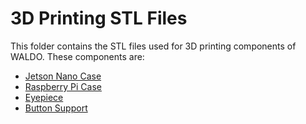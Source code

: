 3D Printing STL Files
====================

This folder contains the STL files used for 3D printing components of WALDO. These components are:

* [Jetson Nano Case](https://github.com/patrickjohncyh/ibm-waldo/tree/master/4-Hardware/3D%20Printing%20STL%20Files/Jetson%20Nano%20Case)
* [Raspberry Pi Case](https://github.com/patrickjohncyh/ibm-waldo/tree/master/4-Hardware/3D%20Printing%20STL%20Files/Raspberry%20Pi%20Case)
* [Eyepiece](https://github.com/patrickjohncyh/ibm-waldo/blob/master/4-Hardware/4-1-3D-Printing-STL-Files/Waldo_eyepiece.stl)
* [Button Support](https://github.com/patrickjohncyh/ibm-waldo/blob/master/4-Hardware/3D%20Printing%20STL%20Files/button%20support.stl)
